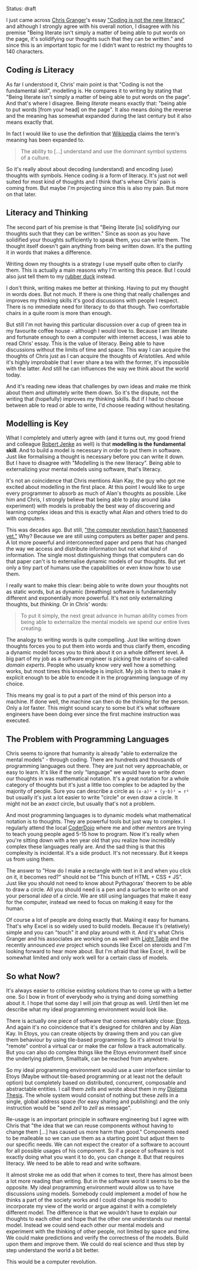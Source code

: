 Status: draft

I just came across [Chris Granger][chris]'s essay ["Coding is not the new literacy"][essay] and although I strongly agree with his overall notion, I disagree with his premise "Being literate isn't simply a matter of being able to put words on the page, it's solidifying our thoughts such that they can be written." and since this is an important topic for me I didn't want to restrict my thoughts to 140 characters.

[chris]: http://twitter.com/ibdknox
[essay]: http://www.chris-granger.com/2015/01/26/coding-is-not-the-new-literacy/


## Coding *is* Literacy

As far I understood it, Chris' main point is that "Coding is not the fundamental skill", modelling is. He compares it to writing by stating that "Being literate isn't simply a matter of being able to put words on the page". And that's where I disagree. Being *literate* means exactly that: "being able to put words [from your head] on the page". It also means doing the reverse and the meaning has somewhat expanded during the last century but it also means exactly that.

In fact I would like to use the definition that [Wikipedia] claims the term's meaning has been expanded to.

> The ability to [...] understand and use the dominant symbol systems of a culture.

So it's really about about decoding (understand) and encoding (use) thoughts with symbols. Hence coding *is* a form of literacy. It's just not well suited for most kind of thoughts and I think that's where Chris' pain is coming from. But maybe I'm projecting since this is also my pain. But more on that later.	
	
[Wikipedia]: http://en.wikipedia.org/wiki/Literacy


## Literacy and Thinking

The second part of his premise is that "Being literate [is] solidifying our thoughts such that they can be written." Since as soon as you have solidified your thoughts sufficiently to speak them, you can write them. The thought itself doesn't gain anything from being written down. It's the putting it in words that makes a difference.

Writing down my thoughts is a strategy I use myself quite often to clarify them. This is actually a main reasons why I'm writing this peace. But I could also just tell them to my [rubber duck] instead.

I don't think, writing makes me better at thinking. Having to put my thought in words does. But not much. If there is one thing that really challenges and improves my thinking skills it's good discussions with people I respect. There is no immediate need for literacy to do that though. Two comfortable chairs in a quite room is more than enough.

But still I'm not having this particular discussion over a cup of green tea in my favourite coffee house - although I would love to. Because I am literate and fortunate enough to own a computer with internet access, I was able to read Chris' essay. This is the value of literacy. Being able to have discussions without the limits of time and space. This way I can acquire the thoughts of Chris just as I can acquire the thoughts of Aristotiles. And while it's highly improbable that I ever share a tea with the former, it's impossible with the latter. And still he can influences the way we think about the world today.

And it's reading new ideas that challenges by own ideas and make me think about them and ultimately write them down. So it's the dispute, not the writing that (hopefully) improves my thinking skills. But if I had to choose between able to read or able to write, I'd choose reading without hesitating. 

[rubber duck]: http://en.wikipedia.org/wiki/Rubber_duck_debugging


## Modelling is Key

What I completely and utterly agree with (and it turns out, my good friend and colleague [Robert Jenke] as well) is that **modelling is the fundamental skill**. And to build a model is necessary in order to put them in software. Just like formalising a thought is necessary before you can write it down. But I have to disagree with "Modelling is the new literacy". Being able to externalizing your mental models using software, that's literacy.

It's not an coincidence that Chris mentions Alan Kay, the guy who got me excited about modelling in the first place. At this point I would like to urge every programmer to absorb as much of Alan's thoughts as possible. Like him and Chris, I strongly believe that being able to play around (aka experiment) with models is probably the best way of discovering and learning complex ideas and this is exactly what Alan and others tried to do with computers.

This was decades ago. But still, ["the computer revolution hasn't happened yet."][oopsla97] Why? Because we are still using computers as better paper and pens. A lot more powerful and interconnected paper and pens that has changed the way we access and distribute information but not what *kind* of information. The single most distinguishing things that computers can do that paper can't is to externalise dynamic models of our thoughts. But yet only a tiny part of humans use the capabilities or even know how to use them.

I really want to make this clear: being able to write down your thoughts not as static words, but as dynamic (breathing) software is fundamentally different and exponentially more powerful. It's not only externalizing thoughts, but *thinking*. Or in Chris' words:

> To put it simply, the next great advance in human ability comes from being able to externalize the mental models we spend our entire lives creating.
	
The analogy to writing words is quite compelling. Just like writing down thoughts forces you to put them into words and thus clarify them, encoding a dynamic model forces you to think about it on a whole different level. A big part of my job as a software engineer is picking the brains of so-called *domain experts*. People who usually know very well how a something works, but most times this knowledge is implicit. My job is then to make it explicit enough to be able to encode it in the programming language of my choice.

This means my goal is to put a part of the mind of this person into a machine. If done well, the machine can then do the thinking for the person. Only a *lot* faster. This might sound scary to some but it's what software engineers have been doing ever since the first machine instruction was executed.

[Robert Jenke]: https://twitter.com/rjenke/status/573794551888015360
[oopsla97]: https://www.youtube.com/watch?v=oKg1hTOQXoY


## The Problem with Programming Languages

Chris seems to ignore that humanity is already "able to externalize the mental models" - through coding. There are hundreds and thousands of programming languages out there. They are just not very approachable, or easy to learn. It's like if the only "language" we would have to write down our thoughts in was mathematical notation. It's a great notation for a whole category of thoughts but it's just a little too complex to be adapted by the majority of people. Sure you can describe a circle as `(x-a)² + (y-b)² = r²` but usually it's just a lot easier to write "circle" or even draw a circle. It might not be an *exact* circle, but usually that's not a problem.

And most programming languages is to dynamic models what mathematical notation is to thoughts. They are powerful tools but just way to complex. I regularly attend the local [CoderDojo] where me and other *mentors* are trying to teach young people aged 5-15 how to program. Now it's really when you're sitting down with a ten year old that you realize how incredibly complex these languages really are. And the sad thing is that this complexity is incidental. It's a side product. It's not necessary. But it keeps us from using them.

The answer to "How do I make a rectangle with text in it and when you click on it, it becomes red?" should not be "This bunch of HTML + CSS + JS". Just like you should not need to know about Pythagoras' theorem to be able to draw a circle. All you should need is a pen and a surface to write on and your personal *idea* of a circle. We are still using languages that make it easy for the computer, instead we need to focus on making it easy for the human.

Of course a lot of people are doing exactly that. Making it easy for humans. That's why Excel is so widely used to build models. Because it's (relatively) simple and you can "touch" it and play around with it. And it's what Chris Granger and his associates are working on as well with [Light Table] and the recently announced *eve* project which sounds like Excel on steroids and I'm looking forward to hear more about. But I'm afraid that like Excel, it will be somewhat limited and only work well for a certain class of models.

[CoderDojo]: https://coderdojo.com/
[Light Table]: http://lighttable.com/


## So what Now?

It's always easier to criticise existing solutions than to come up with a better one. So I bow in front of everybody who is trying and doing something about it. I hope that some day I will join that group as well. Until then let me describe what my ideal programming environment would look like.

There is actually one piece of software that comes remarkably close: [Etoys]. And again it's no coincidence that it's designed for children and by Alan Kay. In Etoys, you can create objects by drawing them and you can give them behaviour by using tile-based programming. So it's almost trivial to "remote" control a virtual car or make the car follow a track automatically. But you can also do complex things like the Etoys environment itself since the underlying platform, Smalltalk, can be reached from anywhere.

So my ideal programming environment would use a user interface similar to Etoys (Maybe without tile-based programming or at least not the default option) but completely based on distributed, concurrent, composable and abstractable entities. I call them *zells* and wrote about them in my [Diploma Thesis]. The whole system would consist of nothing but these *zells* in a single, global address space (for easy sharing and publishing) and the only instruction would be "send *zell* to *zell* as message".

Re-usage is an important principle in software engineering but I agree with Chris that "the idea that we can reuse components without having to change them [...] has caused us more harm than good." Components need to be malleable so we can use them as a starting point but adjust them to our specific needs. We can not expect the creator of a software to account for all possible usages of his component. So if a peace of software is not exactly doing what you want it to do, you can change it. But that requires literacy. We need to be able to read and write software.

It almost stroke me as odd that when it comes to text, there has almost been a lot more reading than writing. But in the software world it seems to be the opposite. My ideal programming environment would allow us to have discussions using models. Somebody could implement a model of how he thinks a part of the society works and I could change his model to incorporate my view of the world or argue against it with a completely different model. The difference is that we wouldn't have to explain our thoughts to each other and hope that the other one understands our mental model. Instead we could send each other our mental models and experiment with the thinking of other people, not limited by space and time. We could make predictions and verify the correctness of the models. Build upon them and improve them. We could do real science and thus step by step understand the world a bit better.

This would be a computer revolution.

[Etoys]: http://www.squeakland.org/
[Diploma Thesis]: https://www.researchgate.net/publication/50841568_Design_and_implementation_of_a_distributed_software_platform_based_on_asynchronous_messages